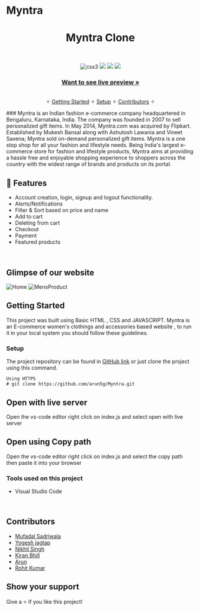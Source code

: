 # Myntra



<h1 align="center">Myntra Clone</h1> 
<br />
<p align="center">
    <img src="https://img.shields.io/badge/CSS3-1572B6?style=for-the-badge&logo=css3&logoColor=white" alt="css3"/>   
    <img src="https://img.shields.io/badge/NPM-%23000000.svg?style=for-the-badge&logo=npm&logoColor=white" />
    <img src="https://img.shields.io/badge/html-%2320232a.svg?style=for-the-badge&logo=HTML&logoColor=%2361DAFB" />
    <img src="https://img.shields.io/badge/JSON SERVER-%2320232a.svg?style=for-the-badge&logo=CSS&logoColor=%2361DAFB" />
    
</p>

<h3 align="center"><a href="[https://wonderful-malasada-e63214.netlify.app/]([https://luminous-cocada-0f0885.netlify.app/]([https://luminous-cocada-0f0885.netlify.app/](https://luminous-cocada-0f0885.netlify.app/)))"><strong>Want to see live preview »</strong></a></h3>

<p align="center"> 
    <br />&#10023;
    <a href="#Getting-Started">Getting Started</a> &#10023; <a href="#Setup">Setup</a> &#10023;    
    <a href="#Contributors">Contributors</a> &#10023;
  </p>
 ### Myntra is an Indian fashion e-commerce company headquartered in Bengaluru, Karnataka, India. The company was founded in 2007 to sell personalized gift items. In May 2014, Myntra.com was acquired by Flipkart. Established by Mukesh Bansal along with Ashutosh Lawania and Vineet Saxena; Myntra sold on-demand personalized gift items.
      Myntra is a one stop shop for all your fashion and lifestyle needs. Being India's largest e-commerce store for fashion and lifestyle products, Myntra aims at providing a hassle free and enjoyable shopping experience to shoppers across the country with the widest range of brands and products on its portal.

<br />


## 🚀 Features
- Account creation, login, signup and logout functionality.
- Alerts/Notifications
- Filter & Sort based on price and name
- Add to cart
- Deleting from cart
- Checkout
- Payment
- Featured products

<br/>

## Glimpse of our website

![Home]([https://user-images.githubusercontent.com/101393298/190655740-f48093f3-2f96-483b-a98d-73a330e89c4d.png](https://luminous-cocada-0f0885.netlify.app/men.html))
![MensProduct]([https://user-images.githubusercontent.com/101393298/190655502-9723f3a2-91f6-42c9-aa74-5121fcd52bb2.png](https://luminous-cocada-0f0885.netlify.app/mensproduct.html))





## Getting Started

This project was built using Basic HTML , CSS and JAVASCRIPT.
Myntra is an E-commerce women's clothings and accessories based website , to run it in your local system you should follow these guidelines.


### Setup


The project repository can be found in [GitHub link](https://github.com/arun5g/Myntra.git) or just clone the project using this command. 


```
Using HTTPS
# git clone https://github.com/arun5g/Myntra.git
```

## Open with live server 
Open the vs-code editor right click on index.js and select open with live server 


## Open using Copy path 
Open the vs-code editor right click on index.js and select the copy path then paste it into your browser

### Tools used on this project

- Visual Studio Code


<br/>

## Contributors

- [Mufadal Sadriwala](https://github.com/Mufadal03)
- [Yogesh jagtap](https://github.com/jagtapyogesh41)
- [Nikhil Singh](https://github.com/Nikhil-81)
- [Kiran Bhill](https://github.com/kiranbhil)
- [Arun](https://github.com/arun5G)
- [Rohit Kumar](https://github.com/Rohit1-1)




## Show your support

Give a ⭐ if you like this project!
